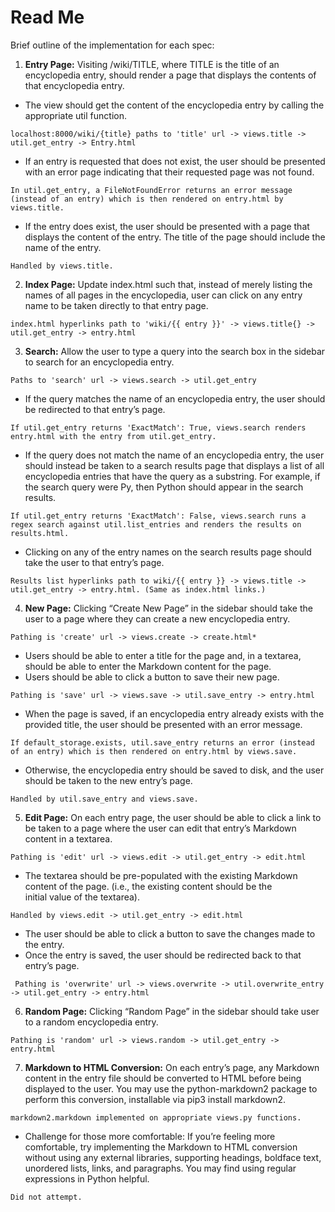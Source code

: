 # Read Me

Brief outline of the implementation for each spec:

1. **Entry Page:** Visiting /wiki/TITLE, where TITLE is the title of an encyclopedia entry, should render a page that displays the contents of that encyclopedia entry.
  - The view should get the content of the encyclopedia entry by calling the appropriate util function.
```
localhost:8000/wiki/{title} paths to 'title' url -> views.title -> util.get_entry -> Entry.html
```

  - If an entry is requested that does not exist, the user should be presented with an error page indicating that their requested page was not found.
```
In util.get_entry, a FileNotFoundError returns an error message (instead of an entry) which is then rendered on entry.html by views.title.
```

  - If the entry does exist, the user should be presented with a page that displays the content of the entry. The title of the page should include the name of the entry.
```
Handled by views.title.
```

2. **Index Page:** Update index.html such that, instead of merely listing the names of all pages in the encyclopedia, user can click on any entry name to be taken directly to that entry page.
```
index.html hyperlinks path to 'wiki/{{ entry }}' -> views.title{} -> util.get_entry -> entry.html
```

3. **Search:** Allow the user to type a query into the search box in the sidebar to search for an encyclopedia entry.
```
Paths to 'search' url -> views.search -> util.get_entry
```

  - If the query matches the name of an encyclopedia entry, the user should be redirected to that entry’s page.
```
If util.get_entry returns 'ExactMatch': True, views.search renders entry.html with the entry from util.get_entry.
```

  - If the query does not match the name of an encyclopedia entry, the user should instead be taken to a search results page that displays a list of all encyclopedia entries that have the query as a substring. For example, if the search query were Py, then Python should appear in the search results.
```
If util.get_entry returns 'ExactMatch': False, views.search runs a regex search against util.list_entries and renders the results on results.html.
```

  - Clicking on any of the entry names on the search results page should take the user to that entry’s page.
```
Results list hyperlinks path to wiki/{{ entry }} -> views.title -> util.get_entry -> entry.html. (Same as index.html links.)
```

4. **New Page:** Clicking “Create New Page” in the sidebar should take the user to a page where they can create a new encyclopedia entry.
```
Pathing is 'create' url -> views.create -> create.html*
```

  - Users should be able to enter a title for the page and, in a textarea, should be able to enter the Markdown content for the page.
  - Users should be able to click a button to save their new page.
```
Pathing is 'save' url -> views.save -> util.save_entry -> entry.html
```

  - When the page is saved, if an encyclopedia entry already exists with the provided title, the user should be presented with an error message.
```
If default_storage.exists, util.save_entry returns an error (instead of an entry) which is then rendered on entry.html by views.save.
```

  - Otherwise, the encyclopedia entry should be saved to disk, and the user should be taken to the new entry’s page.
```
Handled by util.save_entry and views.save.
```

5. **Edit Page:** On each entry page, the user should be able to click a link to be taken to a page where the user can edit that entry’s Markdown content in a textarea.
```
Pathing is 'edit' url -> views.edit -> util.get_entry -> edit.html
```

  - The textarea should be pre-populated with the existing Markdown content of the page. (i.e., the existing content should be the initial value of the textarea).
```
Handled by views.edit -> util.get_entry -> edit.html
```

 - The user should be able to click a button to save the changes made to the entry.
 - Once the entry is saved, the user should be redirected back to that entry’s page.
```
 Pathing is 'overwrite' url -> views.overwrite -> util.overwrite_entry -> util.get_entry -> entry.html
 ```

6. **Random Page:** Clicking “Random Page” in the sidebar should take user to a random encyclopedia entry.
```
Pathing is 'random' url -> views.random -> util.get_entry -> entry.html
```

7. **Markdown to HTML Conversion:** On each entry’s page, any Markdown content in the entry file should be converted to HTML before being displayed to the user. You may use the python-markdown2 package to perform this conversion, installable via pip3 install markdown2.
```
markdown2.markdown implemented on appropriate views.py functions.
```

  - Challenge for those more comfortable: If you’re feeling more comfortable, try implementing the Markdown to HTML conversion without using any external libraries, supporting headings, boldface text, unordered lists, links, and paragraphs. You may find using regular expressions in Python helpful.
```
Did not attempt.
```
